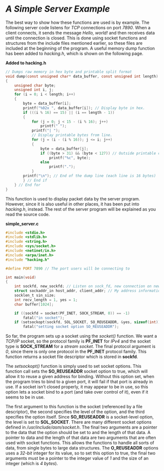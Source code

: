 # *__A Simple Server Example__*

The best way to show how these functions are used is by example. The following server code listens for _TCP_ connections on port _7890_. When a client connects, it sends the message _Hello, world!_ and then receives data until the connection is closed. This is done using socket functions and structures from the include files mentioned earlier, so these files are included at the beginning of the program. A useful memory dump function has been added to _hacking.h_, which is shown on the following page.

__Added to hacking.h__

```c
// Dumps raw memory in hex byte and printable split format
void dump(const unsigned char* data_buffer, const unsigned int length) 
{
    unsigned char byte;
    unsigned int i, j;
    for (i = 0; i < length; i++) 
    {
        byte = data_buffer[i];
        printf("%02x ", data_buffer[i]); // Display byte in hex.
        if (((i % 16) == 15) || (i == length - 1)) 
        {
            for (j = 0; j < 15 - (i % 16); j++)
                printf(" ");
            printf("| ");
            // Display printable bytes from line.
            for (j = (i - (i % 16)); j <= i; j++) 
            {
                byte = data_buffer[j];
                if ((byte > 31) && (byte < 127)) // Outside printable char range
                    printf("%c", byte);
                else
                    printf(".");
            }
        printf("\n"); // End of the dump line (each line is 16 bytes)
        } // End if
    } // End for
}
```

This function is used to display packet data by the server program. However, since it is also useful in other places, it has been put into _hacking.h_, instead. The rest of the server program will be explained as you read the source code.

__simple_server.c__

```c
#include <stdio.h>
#include <stdlib.h>
#include <string.h>
#include <sys/socket.h>
#include <netinet/in.h>
#include <arpa/inet.h>
#include "hacking.h"

#define PORT 7890 // The port users will be connecting to

int main(void) 
{
    int sockfd, new_sockfd; // Listen on sock_fd, new connection on new_fd
    struct sockaddr_in host_addr, client_addr; // My address information
    socklen_t sin_size;
    int recv_length = 1, yes = 1;
    char buffer[1024];

    if ((sockfd = socket(PF_INET, SOCK_STREAM, 0)) == -1)
        fatal("in socket");
    if (setsockopt(sockfd, SOL_SOCKET, SO_REUSEADDR, &yes, sizeof(int)) == -1)
        fatal("setting socket option SO_REUSEADDR");
```

So far, the program sets up a socket using the _socket()_ function. We want a _TCP/IP_ socket, so the protocol family is __PF_INET__ for _IPv4_ and the socket type is __SOCK_STREAM__ for a _stream socket_. The final protocol argument is _0_, since there is only one protocol in the __PF_INET__ protocol family. This function returns a socket file descriptor which is stored in __sockfd__. 

The _setsockopt()_ function is simply used to set socket options. This function call sets the __SO_REUSEADDR__ socket option to true, which will allow it to reuse a given address for binding. Without this option set, when the program tries to bind to a given port, it will fail if that port is already in use. If a socket isn’t closed properly, it may appear to be in use, so this option lets a socket bind to a port (and take over control of it), even if it seems to be in use.

The first argument to this function is the socket (referenced by a file descriptor), the second specifies the level of the option, and the third specifies the option itself. Since __SO_REUSEADDR__ is a socket-level option, the level is set to __SOL_SOCKET__. There are many different socket options defined in _/usr/include/asm/socket.h_. The final two arguments are a pointer to the data that the option should be set to and the length of that data. A pointer to data and the length of that data are two arguments that are often used with socket functions. This allows the functions to handle all sorts of data, from single bytes to large data structures. The __O_REUSEADDR__ options uses a _32-bit_ integer for its value, so to set this option to true, the final two arguments must be a pointer to the integer value of _1_ and the size of an integer (which is _4 bytes_).

```c

```